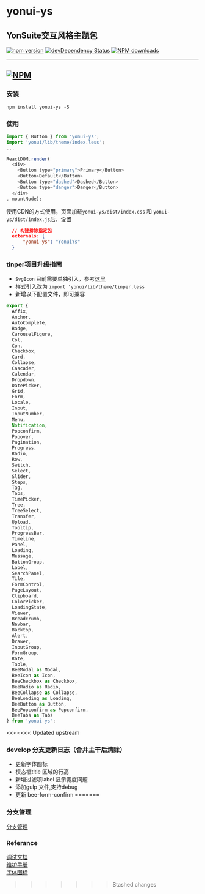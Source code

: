 ﻿# yonui-ys
YonSuite交互风格主题包
---
[![npm version](https://img.shields.io/npm/v/yonui-ys.svg)](https://www.npmjs.com/package/yonui-ys)
[![devDependency Status](https://img.shields.io/david/dev/yonui/yonui-ys.svg)](https://david-dm.org/yonui/yonui-ys#info=devDependencies)
[![NPM downloads](http://img.shields.io/npm/dt/yonui-ys.svg?style=flat)](https://npmjs.org/package/yonui-ys)

---

[![NPM](https://nodei.co/npm/yonui-ys.png)](https://nodei.co/npm/yonui-ys/)
---

### 安装

`npm install yonui-ys -S`

### 使用

```js
import { Button } from 'yonui-ys';
import 'yonui/lib/theme/index.less';
...

ReactDOM.render(
  <div>
    <Button type="primary">Primary</Button>
    <Button>Default</Button>
    <Button type="dashed">Dashed</Button>
    <Button type="danger">Danger</Button>
  </div>
, mountNode);
```

使用CDN的方式使用，页面加载`yonui-ys/dist/index.css` 和 `yonui-ys/dist/index.js`后，设置
```json
  // 构建排除指定包
  externals: {
      "yonui-ys": "YonuiYs"
  }
```


### tinper项目升级指南

- `SvgIcon` 目前需要单独引入，参考[这里](http://bee.tinper.org/tinper-bee/bee-svgicon)
- 样式引入改为 `import 'yonui/lib/theme/tinper.less`
- 新增以下配置文件，即可兼容

```js
export {
  Affix,
  Anchor,
  AutoComplete,
  Badge,
  CarouselFigure,
  Col,
  Con,
  Checkbox,
  Card,
  Collapse,
  Cascader,
  Calendar,
  Dropdown,
  DatePicker,
  Grid,
  Form,
  Locale,
  Input,
  InputNumber,
  Menu,
  Notification,
  Popconfirm,
  Popover,
  Pagination,
  Progress,
  Radio,
  Row,
  Switch,
  Select,
  Slider,
  Steps,
  Tag,
  Tabs,
  TimePicker,
  Tree,
  TreeSelect,
  Transfer,
  Upload,
  Tooltip,
  ProgressBar,
  Timeline,
  Panel,
  Loading,
  Message,
  ButtonGroup,
  Label,
  SearchPanel,
  Tile,
  FormControl,
  PageLayout,
  Clipboard,
  ColorPicker,
  LoadingState,
  Viewer,
  Breadcrumb,
  Navbar,
  Backtop,
  Alert,
  Drawer,
  InputGroup,
  FormGroup,
  Rate,
  Table,
  BeeModal as Modal,
  BeeIcon as Icon,
  BeeCheckbox as Checkbox,
  BeeRadio as Radio,
  BeeCollapse as Collapse,
  BeeLoading as Loading,
  BeeButton as Button,
  BeePopconfirm as Popconfirm,
  BeeTabs as Tabs
} from 'yonui-ys';

```

<<<<<<< Updated upstream
### develop 分支更新日志（合并主干后清除）
- 更新字体图标
- 模态框title 区域的行高
- 新增过滤项label 显示宽度问题
- 添加gulp 文件,支持debug
- 更新 bee-form-confirm
=======
### 分支管理
[分支管理 ](https://www.yuque.com/docs/share/32194616-5a6e-4031-af0c-d34041e35a2c)


### Referance
[调试文档](https://www.yuque.com/docs/share/0dab4cdb-30fe-46f3-b70c-0d60c4db4815) <br/>
[维护手册](https://www.yuque.com/docs/share/f5a24951-2665-4b05-b110-8840705a7930) <br/>
[字体图标](http://iuap-design-cdn.oss-cn-beijing.aliyuncs.com/static/mdd/ys/newfont/demo_index.html) <br/>

>>>>>>> Stashed changes
